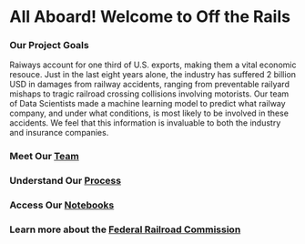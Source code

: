 # All Aboard! Welcome to Off the Rails

### Our Project Goals

Raiways account for one third of U.S. exports, making them a vital economic resouce. Just in the last eight years alone, the industry has suffered 2 billion USD in damages from railway accidents, ranging from preventable railyard mishaps to tragic railroad crossing collisions involving motorists. Our team of Data Scientists made a machine learning model to predict what railway company, and under what conditions, is most likely to be involved in these accidents. We feel that this information is invaluable to both the industry and insurance companies.


### Meet Our [Team](https://OTR-Capstone.github.io/meet_our_team)


### Understand Our [Process](https://OTR-Capstone.github.io/our_process)


### Access Our [Notebooks](https://github.com/OTR-Capstone/Off_The_Rails)


### Learn more about the [Federal Railroad Commission](https://railroads.dot.gov/)